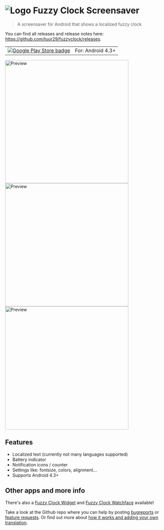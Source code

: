 # ![Logo](https://raw.githubusercontent.com/tuur29/fuzzyclock/master/screensaver/app/src/main/res/mipmap-mdpi/ic_launcher.png "Logo") Fuzzy Clock Screensaver
> A screensaver for Android that shows a localized fuzzy clock

You can find all releases and release notes here: https://github.com/tuur29/fuzzyclock/releases.

| | |
|:-:|:-:|
| [![Google Play Store badge](https://play.google.com/intl/en_us/badges/images/badge_new.png)](https://play.google.com/store/apps/details?id=net.tuurlievens.fuzzyclockscreensaver) | For: Android 4.3+ |

<img alt="Preview" title="Preview" src="https://raw.githubusercontent.com/tuur29/fuzzyclock/master/assets/screenshots/screensaver_1.jpg" height="400"> <img alt="Preview" title="Preview" src="https://raw.githubusercontent.com/tuur29/fuzzyclock/master/assets/screenshots/screensaver_2.jpg" height="400"> <img alt="Preview" title="Preview" src="https://raw.githubusercontent.com/tuur29/fuzzyclock/master/assets/screenshots/screensaver_settings_1.jpg" height="400">

## Features
- Localized text (currently not many languages supported)
- Battery indicator
- Notification icons / counter
- Settings like: fontsize, colors, alignment...
- Supports Android 4.3+

## Other apps and more info
There's also a [Fuzzy Clock Widget](../widget) and [Fuzzy Clock Watchface](../watchface) available!

Take a look at the Github repo where you can help by posting [bugreports](https://github.com/tuur29/fuzzyclock/issues) or [feature requests](https://github.com/tuur29/fuzzyclock/issues). Or find out more about [how it works and adding your own translation](../shared).
